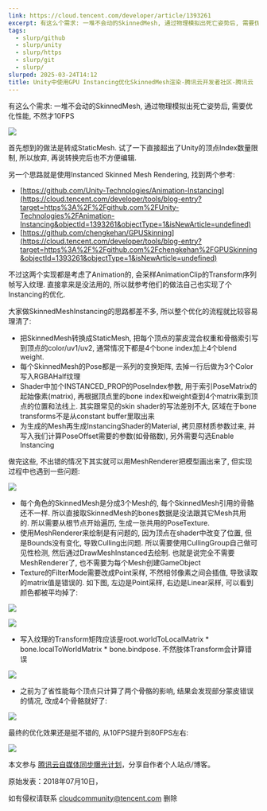 ```yaml
---
link: https://cloud.tencent.com/developer/article/1393261
excerpt: 有这么个需求: 一堆不会动的SkinnedMesh, 通过物理模拟出死亡姿势后, 需要优化性能, 不然才10FPS
tags:
  - slurp/github
  - slurp/unity
  - slurp/https
  - slurp/git
  - slurp/
slurped: 2025-03-24T14:12
title: Unity中使用GPU Instancing优化SkinnedMesh渲染-腾讯云开发者社区-腾讯云
---
```

有这么个需求: 一堆不会动的SkinnedMesh, 通过物理模拟出死亡姿势后, 需要优化性能, 不然才10FPS

![](https://ask.qcloudimg.com/http-save/yehe-1128068/i0ove9ig89.png)

首先想到的做法是转成StaticMesh. 试了一下直接超出了Unity的顶点Index数量限制, 所以放弃, 再说转换完后也不方便编辑. 

另一个思路就是使用Instanced Skinned Mesh Rendering, 找到两个参考:

- [https://github.com/Unity-Technologies/Animation-Instancing](https://cloud.tencent.com/developer/tools/blog-entry?target=https%3A%2F%2Fgithub.com%2FUnity-Technologies%2FAnimation-Instancing&objectId=1393261&objectType=1&isNewArticle=undefined)
- [https://github.com/chengkehan/GPUSkinning](https://cloud.tencent.com/developer/tools/blog-entry?target=https%3A%2F%2Fgithub.com%2Fchengkehan%2FGPUSkinning&objectId=1393261&objectType=1&isNewArticle=undefined)

不过这两个实现都是考虑了Animation的, 会采样AnimationClip的Transform序列帧写入纹理. 直接拿来是没法用的, 所以就参考他们的做法自己也实现了个Instancing的优化. 

大家做SkinnedMeshInstancing的思路都差不多, 所以整个优化的流程就比较容易理清了:

- 把SkinnedMesh转换成StaticMesh, 把每个顶点的蒙皮混合权重和骨骼索引写到顶点的color/uv1/uv2, 通常情况下都是4个bone index加上4个blend weight.
- 每个SkinnedMesh的Pose都是一系列的变换矩阵, 去掉一行后做为3个Color写入RGBAHalf纹理
- Shader中加个INSTANCED_PROP的PoseIndex参数, 用于索引PoseMatrix的起始像素(matrix), 再根据顶点里的bone index和weight查到4个matrix乘到顶点的位置和法线上. 其实跟常见的skin shader的写法差别不大, 区域在于bone transforms不是从constant buffer里取出来
- 为生成的Mesh再生成InstancingShader的Material, 拷贝原材质参数过来, 并写入我们计算PoseOffset需要的参数(如骨骼数), 另外需要勾选Enable Instancing

做完这些, 不出错的情况下其实就可以用MeshRenderer把模型画出来了, 但实现过程中也遇到一些问题:

![](https://ask.qcloudimg.com/http-save/yehe-1128068/mb1aekhq3w.png)

- 每个角色的SkinnedMesh是分成3个Mesh的, 每个SkinnedMesh引用的骨骼还不一样. 所以直接取SkinnedMesh的bones数据是没法跟其它Mesh共用的. 所以需要从根节点开始遍历, 生成一张共用的PoseTexture.
- 使用MeshRenderer来绘制是有问题的, 因为顶点在shader中改变了位置, 但是Bounds没有变化, 导致Culling出问题. 所以需要使用CullingGroup自己做可见性检测, 然后通过DrawMeshInstanced去绘制. 也就是说完全不需要MeshRenderer了, 也不需要为每个Mesh创建GameObject
- Texture的FilterMode需要改成Point采样, 不然相邻像素之间会插值, 导致读取的matrix值是错误的. 如下图, 左边是Point采样, 右边是Linear采样, 可以看到颜色都被平均掉了:

![](https://ask.qcloudimg.com/http-save/yehe-1128068/cfcourmgcr.png)

![](https://ask.qcloudimg.com/http-save/yehe-1128068/sg11onf6m6.png)

- 写入纹理的Transform矩阵应该是root.worldToLocalMatrix * bone.localToWorldMatrix * bone.bindpose. 不然肢体Transform会计算错误

![](https://ask.qcloudimg.com/http-save/yehe-1128068/h1jzbegyd1.png)

- 之前为了省性能每个顶点只计算了两个骨骼的影响, 结果会发现部分蒙皮错误的情况, 改成4个骨骼就好了:

![](https://ask.qcloudimg.com/http-save/yehe-1128068/9mut9jw0xc.png)

最终的优化效果还是挺不错的, 从10FPS提升到80FPS左右:

![](https://ask.qcloudimg.com/http-save/yehe-1128068/sf3gxfxfbc.png)

本文参与 [腾讯云自媒体同步曝光计划](https://cloud.tencent.com/developer/support-plan)，分享自作者个人站点/博客。

原始发表：2018年07月10日，

如有侵权请联系 [cloudcommunity@tencent.com](mailto:cloudcommunity@tencent.com) 删除